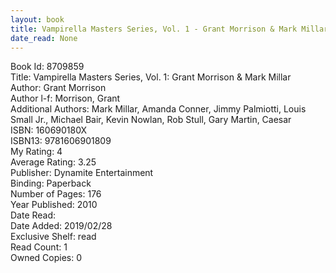 ```yaml
---
layout: book
title: Vampirella Masters Series, Vol. 1 - Grant Morrison & Mark Millar
date_read: None
---
```


Book Id: 8709859<br />
Title: Vampirella Masters Series, Vol. 1: Grant Morrison & Mark Millar<br />
Author: Grant Morrison<br />
Author l-f: Morrison, Grant<br />
Additional Authors: Mark Millar, Amanda Conner, Jimmy Palmiotti, Louis Small Jr., Michael Bair, Kevin Nowlan, Rob Stull, Gary Martin, Caesar<br />
ISBN: 160690180X<br />
ISBN13: 9781606901809<br />
My Rating: 4<br />
Average Rating: 3.25<br />
Publisher: Dynamite Entertainment<br />
Binding: Paperback<br />
Number of Pages: 176<br />
Year Published: 2010<br />
Date Read: <br />
Date Added: 2019/02/28<br />
Exclusive Shelf: read<br />
Read Count: 1<br />
Owned Copies: 0<br />


